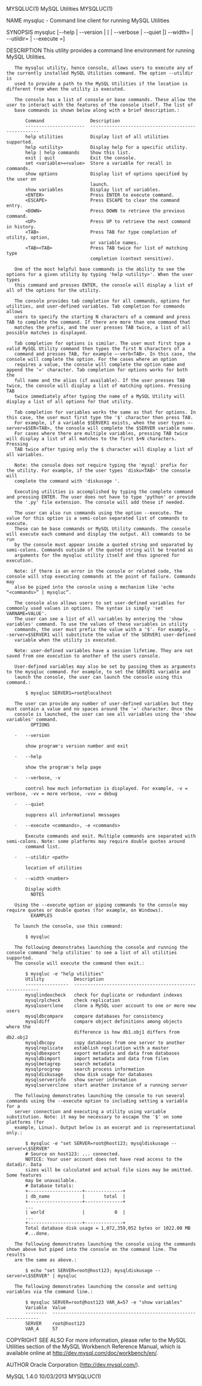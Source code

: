 MYSQLUC(1)                                                        MySQL Utilities                                                       MYSQLUC(1)

NAME
       mysqluc - Command line client for running MySQL Utilities

SYNOPSIS
       mysqluc [--help | --version | [ | --verbose | --quiet |] --width=<num> | --utildir=<path> | --execute <command list> <variable>=<value>]

DESCRIPTION
       This utility provides a command line environment for running MySQL Utilities.

       The mysqluc utility, hence console, allows users to execute any of the currently installed MySQL Utilities command. The option --utildir is
       used to provide a path to the MySQL Utilities if the location is different from when the utility is executed.

       The console has a list of console or base commands. These allow the user to interact with the features of the console itself. The list of
       base commands is shown below along with a brief description.:

           Command                 Description
           ----------------------  ---------------------------------------------------
           help utilities          Display list of all utilities supported.
           help <utility>          Display help for a specific utility.
           help | help commands    Show this list.
           exit | quit             Exit the console.
           set <variable>=<value>  Store a variable for recall in commands.
           show options            Display list of options specified by the user on
                                   launch.
           show variables          Display list of variables.
           <ENTER>                 Press ENTER to execute command.
           <ESCAPE>                Press ESCAPE to clear the command entry.
           <DOWN>                  Press DOWN to retrieve the previous command.
           <UP>                    Press UP to retrieve the next command in history.
           <TAB>                   Press TAB for type completion of utility, option,
                                   or variable names.
           <TAB><TAB>              Press TAB twice for list of matching type
                                   completion (context sensitive).

       One of the most helpful base commands is the ability to see the options for a given utility by typing 'help <utility>'. When the user types
       this command and presses ENTER, the console will display a list of all of the options for the utility.

       The console provides tab completion for all commands, options for utilities, and user-defined variables. Tab completion for commands allows
       users to specify the starting N characters of a command and press TAB to complete the command. If there are more than one command that
       matches the prefix, and the user presses TAB twice, a list of all possible matches is displayed.

       Tab completion for options is similar. The user must first type a valid MySQL Utility command then types the first N characters of a
       command and presses TAB, for example –-verb<TAB>. In this case, the console will complete the option. For the cases where an option
       requires a value, the console will complete the option name and append the '=' character. Tab completion for options works for both the
       full name and the alias (if available). If the user presses TAB twice, the console will display a list of matching options. Pressing TAB
       twice immediately after typing the name of a MySQL Utility will display a list of all options for that utility.

       Tab completion for variables works the same as that for options. In this case, the user must first type the '$' character then press TAB.
       For example, if a variable $SERVER1 exists, when the user types –-server=$SER<TAB>, the console will complete the $SERVER variable name.
       For cases where there are multiple variables, pressing TAB twice will display a list of all matches to the first $+N characters. Pressing
       TAB twice after typing only the $ character will display a list of all variables.

       Note: the console does not require typing the 'mysql' prefix for the utility. For example, if the user types 'disku<TAB>' the console will
       complete the command with 'diskusage '.

       Executing utilities is accomplished by typing the complete command and pressing ENTER. The user does not have to type 'python' or provide
       the '.py' file extension. The console will add these if needed.

       The user can also run commands using the option --execute. The value for this option is a semi-colon separated list of commands to execute.
       These can be base commands or MySQL Utility commands. The console will execute each command and display the output. All commands to be run
       by the console must appear inside a quoted string and separated by semi-colons. Commands outside of the quoted string will be treated as
       arguments for the mysqluc utility itself and thus ignored for execution.

       Note: if there is an error in the console or related code, the console will stop executing commands at the point of failure. Commands may
       also be piped into the console using a mechanism like 'echo “<commands>” | mysqluc”.

       The console also allows users to set user-defined variables for commonly used values in options. The syntax is simply 'set VARNAME=VALUE'.
       The user can see a list of all variables by entering the 'show variables' command. To use the values of these variables in utility
       commands, the user must prefix the value with a '$'. For example, --server=$SERVER1 will substitute the value of the SERVER1 user-defined
       variable when the utility is executed.

       Note: user-defined variables have a session lifetime. They are not saved from one execution to another of the users console.

       User-defined variables may also be set by passing them as arguments to the mysqluc command. For example, to set the SERVER1 variable and
       launch the console, the user can launch the console using this command.:

           $ mysqluc SERVER1=root@localhost

       The user can provide any number of user-defined variables but they must contain a value and no spaces around the '=' character. Once the
       console is launched, the user can see all variables using the 'show variables' command.
             OPTIONS

       ·   --version

           show program's version number and exit

       ·   --help

           show the program's help page

       ·   --verbose, -v

           control how much information is displayed. For example, -v = verbose, -vv = more verbose, -vvv = debug

       ·   --quiet

           suppress all informational messages

       ·   --execute <commands>, -e <commands>

           Execute commands and exit. Multiple commands are separated with semi-colons. Note: some platforms may require double quotes around
           command list.

       ·   --utildir <path>

           location of utilities

       ·   --width <number>

           Display width
             NOTES

       Using the --execute option or piping commands to the console may require quotes or double quotes (for example, on Windows).
             EXAMPLES

       To launch the console, use this command:

           $ mysqluc

       The following demonstrates launching the console and running the console command 'help utilities' to see a list of all utilities supported.
       The console will execute the command then exit.:

           $ mysqluc -e "help utilities"
           Utility           Description
           ----------------  ---------------------------------------------------------
           mysqlindexcheck   check for duplicate or redundant indexes
           mysqlrplcheck     check replication
           mysqluserclone    clone a MySQL user account to one or more new users
           mysqldbcompare    compare databases for consistency
           mysqldiff         compare object definitions among objects where the
                             difference is how db1.obj1 differs from db2.obj2
           mysqldbcopy       copy databases from one server to another
           mysqlreplicate    establish replication with a master
           mysqldbexport     export metadata and data from databases
           mysqldbimport     import metadata and data from files
           mysqlmetagrep     search metadata
           mysqlprocgrep     search process information
           mysqldiskusage    show disk usage for databases
           mysqlserverinfo   show server information
           mysqlserverclone  start another instance of a running server

       The following demonstrates launching the console to run several commands using the --execute option to including setting a variable for a
       server connection and executing a utility using variable substitution. Note: it may be necessary to escape the '$' on some platforms (for
       example, Linux). Output below is an excerpt and is representational only.:

           $ mysqluc -e "set SERVER=root@host123; mysqldiskusage --server=\$SERVER"
           # Source on host123: ... connected.
           NOTICE: Your user account does not have read access to the datadir. Data
           sizes will be calculated and actual file sizes may be omitted. Some features
           may be unavailable.
           # Database totals:
           +--------------------+--------------+
           | db_name            |       total  |
           +--------------------+--------------+
           ...
           | world              |           0  |
           ...
           +--------------------+--------------+
           Total database disk usage = 1,072,359,052 bytes or 1022.00 MB
           #...done.

       The following demonstrates launching the console using the commands shown above but piped into the console on the command line. The results
       are the same as above.:

           $ echo "set SERVER=root@host123; mysqldiskusage --server=\$SERVER" | mysqluc

       The following demonstrates launching the console and setting variables via the command line.:

           $ mysqluc SERVER=root@host123 VAR_A=57 -e "show variables"
           Variable  Value
           --------  -----------------------------------------------------------------
           SERVER    root@host123
           VAR_A     57

COPYRIGHT
SEE ALSO
       For more information, please refer to the MySQL Utilities section of the MySQL Workbench Reference Manual, which is available online at
       http://dev.mysql.com/doc/workbench/en/.

AUTHOR
       Oracle Corporation (http://dev.mysql.com/).

MySQL 1.4.0                                                         10/03/2013                                                          MYSQLUC(1)
